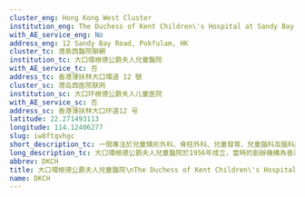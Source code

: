```yaml
---
cluster_eng: Hong Kong West Cluster
institution_eng: The Duchess of Kent Children\'s Hospital at Sandy Bay
with_AE_service_eng: No
address_eng: 12 Sandy Bay Road, Pokfulam, HK
cluster_tc: 港島西醫院聯網
institution_tc: 大口環根德公爵夫人兒童醫院
with_AE_service_tc: 否
address_tc: 香港薄扶林大口環道 12 號
cluster_sc: 港岛西医院联网
institution_sc: 大口环根德公爵夫人儿童医院
with_AE_service_sc: 否
address_sc: 香港薄扶林大口环道12 号
latitude: 22.271493113
longitude: 114.12406277
slug: iw8ftqvhgc
short_description_tc: 一間專注於兒童矯形外科、脊柱外科、兒童發育、兒童腦科及腦科康復的第3層專科醫院，為全港的兒科病人服務。
long_description_tc: 大口環根德公爵夫人兒童醫院於1956年成立，當時的創辦機構為香港弱能兒童護助會。醫院現時為全港兒童病人提供專科服務，並為十八歲以上脊柱出現問題的骨科病人，提供治療、康復和住院服務。此外，醫院在兒童骨科疾病治療方面享負盛名，在處理脊柱畸形的病例上更享盛譽，名氣不但遍及香港，並延伸世界各地。 
abbrev: DKCH
title: 大口環根德公爵夫人兒童醫院\nThe Duchess of Kent Children\'s Hospital at Sandy Bay
name: DKCH
---
```

